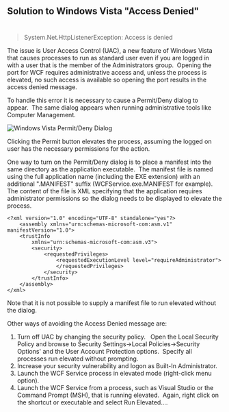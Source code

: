 

## Solution to Windows Vista "Access Denied"
#
> System.Net.HttpListenerException: Access is denied

The issue is User Access Control (UAC), a new feature of Windows Vista that causes processes to run as standard user even if you are logged in with a user that is the member of the Administrators group.  Opening the port for WCF requires administrative access and, unless the process is elevated, no such access is available so opening the port results in the access denied message.

To handle this error it is necessary to cause a Permit/Deny dialog to appear.  The same dialog appears when running administrative tools like Computer Management.

![Windows Vista Permit/Deny Dialog](https://intellitect.com/wp-content/uploads/binary/WindowsCommunicationFoundationWCFWithWindowsVistaAndUAC/WindowsVistaPermitDenyDialog.JPG "Windows Communication Foundation with Windows Vista and UAC")

Clicking the Permit button elevates the process, assuming the logged on user has the necessary permissions for the action.

One way to turn on the Permit/Deny dialog is to place a manifest into the same directory as the application executable.  The manifest file is named using the full application name (including the EXE extension) with an additional ".MANIFEST" suffix (WCFService.exe.MANIFEST for example).  The content of the file is XML specifying that the application requires administrator permissions so the dialog needs to be displayed to elevate the process.

```
<?xml version="1.0" encoding="UTF-8" standalone="yes"?>
    <assembly xmlns="urn:schemas-microsoft-com:asm.v1" manifestVersion="1.0">
	<trustInfo
		xmlns="urn:schemas-microsoft-com:asm.v3">
		<security>
			<requestedPrivileges>
				<requestedExecutionLevel level="requireAdministrator">
				</requestedPrivileges>
			</security>
		</trustInfo>
	</assembly> 
</xml>
```

Note that it is not possible to supply a manifest file to run elevated without the dialog.

Other ways of avoiding the Access Denied message are:

1. Turn off UAC by changing the security policy.   Open the Local Security Policy and browse to Security Settings->Local Policies->Security Options' and the User Account Protection options.  Specify all processes run elevated without prompting.
2. Increase your security vulnerability and logon as Built-In Administrator.
3. Launch the WCF Service process in elevated mode (right-click menu option).
4. Launch the WCF Service from a process, such as Visual Studio or the Command Prompt (MSH), that is running elevated.  Again, right click on the shortcut or executable and select Run Elevated....
